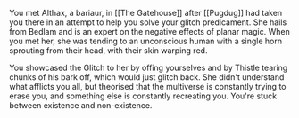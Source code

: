 You met Althax, a bariaur, in [[The Gatehouse]] after [[Pugdug]] had taken you there in an attempt to help you solve your glitch predicament. She hails from Bedlam and is an expert on the negative effects of planar magic. When you met her, she was tending to an unconscious human with a single horn sprouting from their head, with their skin warping red.

You showcased the Glitch to her by offing yourselves and by Thistle tearing chunks of his bark off, which would just glitch back. She didn't understand what afflicts you all, but theorised that the multiverse is constantly trying to erase you, and something else is constantly recreating you. You're stuck between existence and non-existence.